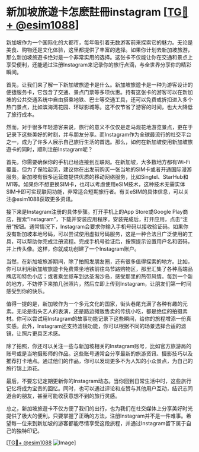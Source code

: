 # 新加坡旅遊卡怎麽註冊instagram [[TG💪+ @esim1088](https://t.me/s/esim1088)]

新加坡作为一个国际化的大都市，每年吸引着无数游客前来探索它的魅力。无论是美食、购物还是文化体验，这里都提供了丰富的选择。如果你计划去新加坡旅游，那么新加坡旅遊卡绝对是一个非常实用的选择。这张卡不仅能让你在交通和景点上享受便利，还能通过注册Instagram来记录你的旅行点滴，与全世界分享你的精彩瞬间。

首先，让我们来了解一下新加坡旅遊卡是什么。新加坡旅遊卡是一种为游客设计的便捷服务卡，它包含了交通、景点门票等多项优惠。持有这张卡的游客可以在新加坡的公共交通系统中自由搭乘地铁、巴士等交通工具，还可以免费或折扣进入多个热门景点，比如滨海湾花园、环球影城等。这不仅节省了游客的时间，也大大降低了旅行成本。

然而，对于很多年轻游客来说，旅行的意义不仅仅是走马观花地游览景点，更在于记录下这些美好的时刻，并与朋友分享。而Instagram作为全球最流行的社交平台之一，成为了许多人展示自己旅行生活的首选。那么，如何在新加坡使用新加坡旅遊卡的同时，顺利注册Instagram呢？

首先，你需要确保你的手机已经连接到互联网。在新加坡，大多数地方都有Wi-Fi覆盖，但为了保险起见，建议你在出发前购买一张当地的SIM卡或者开通国际漫游服务。新加坡有很多运营商提供优质的移动网络服务，比如Singtel、StarHub和M1等。如果你不想更换SIM卡，也可以考虑使用eSIM技术，这种技术无需实体SIM卡即可实现联网功能，非常适合短期旅行者。有关eSIM的具体信息，可以关注@esim1088获取更多资讯。

接下来是Instagram注册的具体步骤。打开手机上的App Store或Google Play商店，搜索“Instagram”，下载并安装应用程序。安装完成后，打开应用，点击“注册”按钮。通常情况下，Instagram会要求你输入手机号码以接收验证码。如果你没有新加坡本地号码，可以尝试使用虚拟号码服务，这是一种合法且广泛使用的工具，可以帮助你完成注册流程。完成手机号验证后，按照提示设置用户名和密码，并上传头像。这样，你就成功创建了一个Instagram账户。

当然，在新加坡旅游期间，除了拍照发朋友圈，还有很多值得探索的地方。比如，你可以利用新加坡旅遊卡免费乘坐地铁前往乌节路购物区，那里汇集了各种高端品牌店和特色小店；或者乘坐缆车到达圣淘沙岛，感受那里的热带风情。每到一个新的地方，不妨停下来拍几张照片，然后立即上传到Instagram，让朋友们第一时间感受到你的快乐。

值得一提的是，新加坡作为一个多元文化的国家，街头巷尾充满了各种有趣的元素。无论是街头艺人的表演，还是路边摊贩售卖的传统小吃，都是绝佳的拍摄素材。你可以尝试用Instagram的故事功能记录下这些瞬间，给你的旅程增添一份真实感。此外，Instagram还支持滤镜功能，你可以根据不同的场景选择合适的滤镜，让照片更具艺术感。

除了拍照，你还可以关注一些与新加坡相关的Instagram账号，比如官方旅游局的账号或是当地摄影师的作品。这些账号通常会分享最新的旅游资讯、摄影技巧以及推荐打卡地点。通过他们的作品，你可以发现更多不为人知的小众景点，为自己的旅行锦上添花。

最后，不要忘记定期更新你的Instagram动态。当你回到日常生活中时，这些旅行记忆将成为宝贵的回忆。同时，也可以通过评论和点赞与其他用户互动，结识志同道合的朋友，甚至可能收获意想不到的旅行灵感。

总之，新加坡旅遊卡不仅方便了我们的出行，也为我们在社交媒体上分享美好时光提供了极大的便利。只要掌握了正确的方法，注册Instagram并不是一件难事。希望每一位来到新加坡的游客都能尽情享受这段旅程，并通过Instagram留下属于自己的独特印记。

[[TG💪+ @esim1088](https://t.me/s/esim1088) ![Image](https://i.postimg.cc/4NQfJmqS/Snipaste-2025-05-13-00-14-12.png)]
